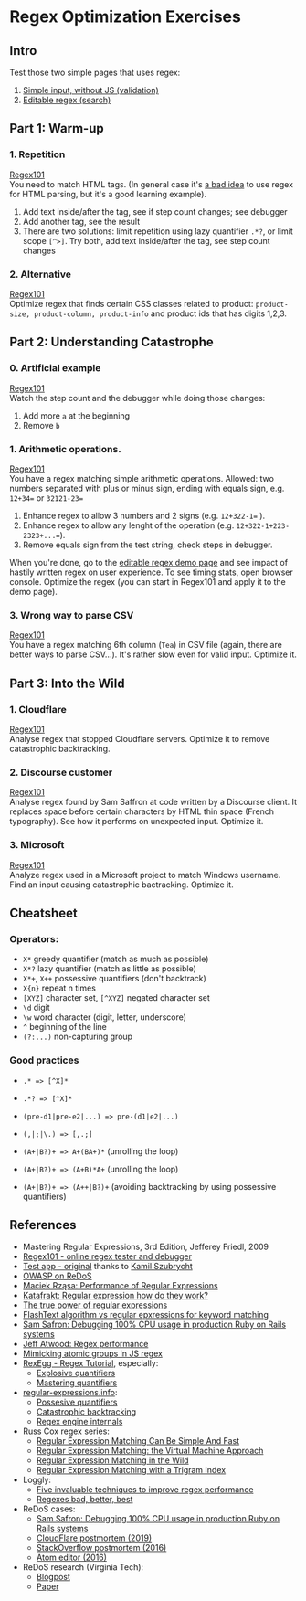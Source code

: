 # Regex Optimization Exercises

## Intro

Test those two simple pages that uses regex:

1. [Simple input, without JS (validation)](https://regex-performance.github.io/input-en.html)
1. [Editable regex (search)](https://regex-performance.github.io/vue-en.html)

## Part 1: Warm-up

### 1. Repetition

[Regex101](https://regex101.com/r/exsSjf/2)<br />
You need to match HTML tags. (In general case it's [a bad idea](https://stackoverflow.com/questions/1732348/regex-match-open-tags-except-xhtml-self-contained-tags/1732454#1732454) to use regex for HTML parsing, but it's a good learning example).

1. Add text inside/after the tag, see if step count changes; see debugger
2. Add another tag, see the result
3. There are two solutions: limit repetition using lazy quantifier `.*?`, or limit scope `[^>]`. Try both, add text inside/after the tag, see step count changes



### 2. Alternative
[Regex101](https://regex101.com/r/WhQqEA/3/)<br />
Optimize regex that finds certain CSS classes related to product: `product-size, product-column, product-info`
and product ids that has digits 1,2,3.


## Part 2: Understanding Catastrophe

### 0. Artificial example

[Regex101](https://regex101.com/r/MosMwT/1/) <br />
Watch the step count and the debugger while doing those changes:
1. Add more `a` at the beginning
2. Remove `b`

### 1. Arithmetic operations.

[Regex101](https://regex101.com/r/qPsP27/3/)<br />
You have a regex matching simple arithmetic operations. Allowed: two numbers
separated with plus or minus sign, ending with equals sign, e.g. `12+34=` or `32121-23=`

1. Enhance regex to allow 3 numbers and 2 signs (e.g. `12+322-1=` ).
1. Enhance regex to allow any lenght of the operation (e.g. `12+322-1+223-2323+...=`).
1. Remove equals sign from the test string, check steps in debugger.

When you're done, go to the [editable regex demo page](https://regex-performance.github.io/vue-en.html)
and see impact of hastily written regex on user experience. To see timing stats, open browser console. Optimize the regex (you can start in Regex101 and apply it to the demo page).

### 3. Wrong way to parse CSV

[Regex101](https://regex101.com/r/CAo4Xx/1/)<br />
You have a regex matching 6th column (`Tea`) in CSV file (again, there are better ways to parse CSV...). It's rather slow even for valid input. Optimize it.

## Part 3: Into the Wild


### 1. Cloudflare
[Regex101](https://regex101.com/r/fD4yMi/1/) <br />
Analyse regex that stopped Cloudflare servers. Optimize it to remove catastrophic backtracking.

### 2. Discourse customer
[Regex101](https://regex101.com/r/MDgdC6/1/) <br />
Analyse regex found by Sam Saffron at code written by a Discourse client. It replaces space before certain characters by HTML thin space (French typography). See how it performs on unexpected input. Optimize it.

### 3. Microsoft
[Regex101](https://regex101.com/r/8gaUFh/1/) <br />
Analyze regex used in a Microsoft project to match Windows username. Find an input causing catastrophic bactracking. Optimize it.

## Cheatsheet

### Operators:
* `X*` greedy quantifier (match as much as possible)
* `X*?` lazy quantifier (match as little as possible)
* `X*+`, `X++` possessive quantifiers (don't backtrack)
* `X{n}` repeat n times
* `[XYZ]` character set, `[^XYZ]` negated character set
* `\d` digit
* `\w` word character (digit, letter, underscore)
* `^` beginning of the line
* `(?:...)` non-capturing group

###  Good practices

* `.* => [^X]*`
* `.*? => [^X]*`

* `(pre-d1|pre-e2|...) => pre-(d1|e2|...)`
* `(,|;|\.) => [,.;]`

* `(A+|B?)+ => A+(BA+)*` (unrolling the loop)
* `(A+|B?)+ => (A+B)*A+` (unrolling the loop)
* `(A+|B?)+ => (A++|B?)+` (avoiding backtracking by using possessive quantifiers)

## References

* Mastering Regular Expressions, 3rd Edition, Jefferey Friedl, 2009
* [Regex101 - online regex tester and debugger](https://regex101.com/)
* [Test app - original](https://github.com/kszubrycht/regex-with-vuejs) thanks to [Kamil Szubrycht](https://github.com/kszubrycht)
* [OWASP on ReDoS](https://www.owasp.org/index.php/Regular_expression_Denial_of_Service_-_ReDoS)
* [Maciek Rząsa: Performance of Regular Expressions](https://medium.com/textmaster-engineering/performance-of-regular-expressions-81371f569698)
* [Katafrakt: Regular expression how do they work?](http://katafrakt.me/2016/07/06/regular-expressions/)
* [The true power of regular expressions](http://nikic.github.io/2012/06/15/The-true-power-of-regular-expressions.html)
* [FlashText algorithm vs regular epxressions for keyword matching](https://www.analyticsvidhya.com/blog/2017/11/flashtext-a-library-faster-than-regular-expressions/)
* [Sam Safron: Debugging 100% CPU usage in production Ruby on Rails systems](https://samsaffron.com/archive/2018/01/18/my-production-ruby-on-rails-cpu-is-at-100-now-what
)
* [Jeff Atwood: Regex performance](https://blog.codinghorror.com/regex-performance/)
* [Mimicking atomic groups in JS regex](http://blog.stevenlevithan.com/archives/mimic-atomic-groups)
* [RexEgg - Regex Tutorial](http://www.rexegg.com), especially:
  * [Explosive quantifiers](http://www.rexegg.com/regex-explosive-quantifiers.html)
  * [Mastering quantifiers](http://www.rexegg.com/regex-quantifiers.html)
* [regular-expressions.info](https://www.regular-expressions.info):
  * [Possesive quantifiers](https://www.regular-expressions.info/possessive.html)
  * [Catastrophic backtracking](https://www.regular-expressions.info/catastrophic.html)
  * [Regex engine internals](https://www.regular-expressions.info/engine.html)
* Russ Cox regex series:
  * [Regular Expression Matching Can Be Simple And Fast](https://swtch.com/~rsc/regexp/regexp1.html)
  * [Regular Expression Matching: the Virtual Machine Approach](https://swtch.com/~rsc/regexp/regexp2.html)
  * [Regular Expression Matching in the Wild](https://swtch.com/~rsc/regexp/regexp3.html)
  * [Regular Expression Matching with a Trigram Index](https://swtch.com/~rsc/regexp/regexp4.html)
* Loggly:
  * [Five invaluable techniques to improve regex performance](https://www.loggly.com/blog/five-invaluable-techniques-to-improve-regex-performance/)
  * [Regexes bad, better, best](https://www.loggly.com/blog/regexes-the-bad-better-best/)
* ReDoS cases:
  * [Sam Safron: Debugging 100% CPU usage in production Ruby on Rails systems](https://samsaffron.com/archive/2018/01/18/my-production-ruby-on-rails-cpu-is-at-100-now-what)
  * [CloudFlare postmortem (2019)](https://blog.cloudflare.com/details-of-the-cloudflare-outage-on-july-2-2019/)
  * [StackOverflow postmortem (2016)](https://stackstatus.net/post/147710624694/outage-postmortem-july-20-2016)
  * [Atom editor (2016)](http://davidvgalbraith.com/how-i-fixed-atom/)
* ReDoS research (Virginia Tech):
  * [Blogpost](https://medium.com/bugbountywriteup/introduction-987fdc4c7b0)
  * [Paper](http://people.cs.vt.edu/~davisjam/downloads/publications/DavisCoghlanServantLee-EcosystemREDOS-ESECFSE18.pdf)

